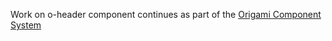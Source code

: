 Work on o-header component continues as part of the [Origami Component System](https://github.com/Financial-Times/origami/tree/main/components/o-header)
